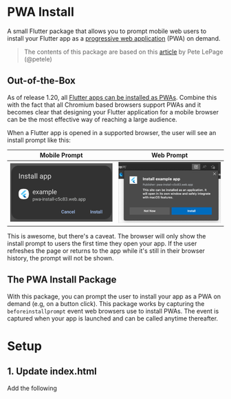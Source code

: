 [formatting]: https://docs.github.com/en/get-started/writing-on-github/getting-started-with-writing-and-formatting-on-github/basic-writing-and-formatting-syntax

# PWA Install
A small Flutter package that allows you to prompt mobile web users to install your Flutter app as a [progressive web application](https://en.wikipedia.org/wiki/Progressive_web_app#:~:text=As%20of%202021%2C%20PWA%20features,not%20by%20Firefox%20for%20desktop.) (PWA) on demand.
> The contents of this package are based on this [article](https://web.dev/customize-install/) by Pete LePage (@petele)  

## Out-of-the-Box
As of release 1.20, all [Flutter apps can be installed as PWAs](https://docs.flutter.dev/deployment/web#pwa-support). Combine this with the fact that all Chromium based browsers support PWAs and it becomes clear that designing your Flutter application for a mobile browser can be the most effective way of reaching a large audience.

When a Flutter app is opened in a supported browser, the user will see an install prompt like this:

Mobile Prompt | Web Prompt
:-------------------------:|:-------------------------:
![img.png](images/install_prompt_mobile.png) | ![img.png](images/install_prompt_web.png)

This is awesome, but there's a caveat. The browser will only show the install prompt to users the first time they open your app. If the user refreshes the page or returns to the app while it's still in their browser history, the prompt will not be shown.

## The PWA Install Package
With this package, you can prompt the user to install your app as a PWA on demand (e.g, on a button click). This package works by capturing the `beforeinstallprompt` event web browsers use to install PWAs. The event is captured when your app is launched and can be called anytime thereafter.

# Setup
## 1. Update index.html
Add the following <script> tag to the body of web/index.html:
```html
<!-- Capture PWA install prompt event -->
<script>
    let deferredPrompt;

    window.addEventListener('beforeinstallprompt', (e) => {
      deferredPrompt = e;
    });

    function promptInstall(){
       deferredPrompt.prompt();
    }

    // Listen for app install event
    window.addEventListener('appinstalled', () => {
      deferredPrompt = null;
      appInstalled();
    });

    // Track how PWA was launched (either from browser or as PWA)
    function getLaunchMode() {
      const isStandalone = window.matchMedia('(display-mode: standalone)').matches;
      if(deferredPrompt) hasPrompt();
      if (document.referrer.startsWith('android-app://')) {
        appLaunchedAsTWA();
      } else if (navigator.standalone || isStandalone) {
        appLaunchedAsPWA();
      } else {
        window.appLaunchedInBrowser();
      }
    }
</script>
```

## 2. Call PWAInstall().setup()
The following method can be called in main.dart before calling runApp(). PWAInstall() is instantiated as a singleton so you can use the class directly.
```dart
Future<void> main() async {

  // Add this
  PWAInstall().setup(installCallback: () {
    debugPrint('APP INSTALLED!');
  });

  runApp(MaterialApp(home: App()));
}
```

## 3. Check if the Install Prompt is enabled
Before calling the `promptInstall_()` method, you can check if the Install Prompt is available using `PWAInstall().installPromptEnabled()`. 

`installPromptEnabled()` will be true if:

- [x] The app was launched in a browser (It doesn't make sense to prompt a PWA install if the app is already running as a PWA)
- [x] The `beforeinstallprompt` event was captured. 

`promptInstall_()` won't do anything if `installPromptEnabled()` is false so you should check this flag before attempting to call the prompt.  

## 4. Call PWAInstall().promptInstall_()
Finally, call `PWAInstall().promptInstall_()` to show the install prompt.

# Prompt Config
## App Name
You can change the app name that's displayed in the prompt by updating the "name" field in web/manifest.json.
![img.png](images/install_prompt_app_name.png)

## App Logo
The logo displayed in the prompt also comes from the web/manifest.json file. Specifically, the logo is specified under the "icons" field. 

# Support
<a href="https://buymeacoffee.com/mullr" target="_blank"><img align="left" src="https://cdn.buymeacoffee.com/buttons/default-orange.png" alt="Buy Me A Coffee" height="41" width="174"></a>
<br>
<br>

<a href="https://keepmylightson.xyz/support/joemuller" target="_blank"><img align="left" src="https://cdn.jsdelivr.net/gh/jtmuller5/strike/socials/Keep My Lights On BWY.png" alt="Keep My Lights On" height="40" width="200"></a>
<br>
<br>

[:heart: Sponsor on GitHub](https://github.com/sponsors/jtmuller5) 
